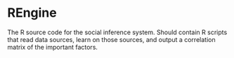# REngine
The R source code for the social inference system. Should contain R scripts that read data sources, learn on those sources, and output a correlation matrix of the important factors.
